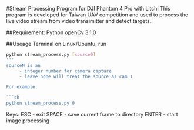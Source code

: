 #Stream Processing Program for DJI Phantom 4 Pro with Litchi
This program is developed for Taiwan UAV competition and used to process the live video stream from video transimitter and detect targets. 

##Requirement:
Python
openCv 3.1.0

##Useage
Terminal on Linux/Ubuntu, run

```sh
python stream_process.py [source0]
'''
sourceN is an
     - integer number for camera capture
     - leave none will treat the source as cam 1

For example:

```sh
python stream_process.py 0
```
Keys:
    ESC    - exit
    SPACE  - save current frame to <shot path> directory
    ENTER  - start image processing